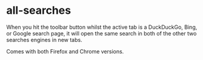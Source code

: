 # all-searches

When you hit the toolbar button whilst the active tab is a DuckDuckGo, Bing, or Google search page, it will open the same search in both of the other two searches engines in new tabs.

Comes with both Firefox and Chrome versions.
